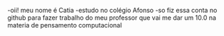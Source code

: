 -oii! meu nome é Catia
-estudo no colégio Afonso
-so fiz essa conta no github para fazer trabalho do meu professor que vai me dar um 10.0 na materia de pensamento computacional

<!---
catiagois/catiagois is a ✨ special ✨ repository because its `README.md` (this file) appears on your GitHub profile.
You can click the Preview link to take a look at your changes.
--->
